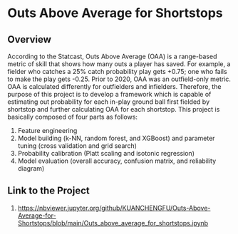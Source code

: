 # Outs Above Average for Shortstops

## Overview
According to the Statcast, Outs Above Average (OAA) is a range-based metric of skill that shows how many outs a player has saved. For example, a fielder who catches a 25% catch probability play gets +0.75; one who fails to make the play gets -0.25. Prior to 2020, OAA was an outfield-only metric. OAA is calculated differently for outfielders and infielders. Therefore, the purpose of this project is to develop a framework which is capable of estimating out probability for each in-play ground ball first fielded by shortstop and further calculating OAA for each shortstop. This project is basically composed of four parts as follows:

1. Feature engineering
2. Model building (k-NN, random forest, and XGBoost) and parameter tuning (cross validation and grid search)
3. Probability calibration (Platt scaling and isotonic regression)
4. Model evaluation (overall accuracy, confusion matrix, and reliability diagram)


## Link to the Project
1. https://nbviewer.jupyter.org/github/KUANCHENGFU/Outs-Above-Average-for-Shortstops/blob/main/Outs_above_average_for_shortstops.ipynb
